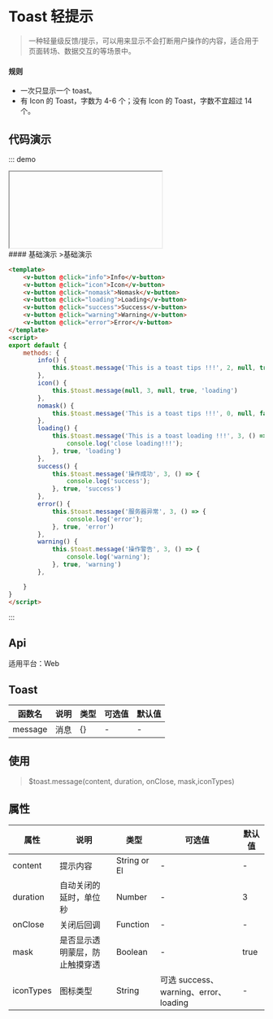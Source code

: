 # Toast 轻提示

>一种轻量级反馈/提示，可以用来显示不会打断用户操作的内容，适合用于页面转场、数据交互的等场景中。

#### 规则
- 一次只显示一个 toast。
- 有 Icon 的 Toast，字数为 4-6 个；没有 Icon 的 Toast，字数不宜超过 14 个。

## 代码演示
::: demo

<iframe>http://10.166.3.200:8080/demo.html#/toast</iframe>
<summary>
#### 基础演示
>基础演示
</summary>

```html
<template>
    <v-button @click="info">Info</v-button>
    <v-button @click="icon">Icon</v-button>
    <v-button @click="nomask">Nomask</v-button>
    <v-button @click="loading">Loading</v-button>
    <v-button @click="success">Success</v-button>
    <v-button @click="warning">Warning</v-button>
    <v-button @click="error">Error</v-button>
</template>
<script>
export default {
    methods: {
        info() {
            this.$toast.message('This is a toast tips !!!', 2, null, true, null)
        },
        icon() {
            this.$toast.message(null, 3, null, true, 'loading')
        },
        nomask() {
            this.$toast.message('This is a toast tips !!!', 0, null, false, null)
        },
        loading() {
            this.$toast.message('This is a toast loading !!!', 3, () => {
                console.log('close loading!!!');
            }, true, 'loading')
        },
        success() {
            this.$toast.message('操作成功', 3, () => {
                console.log('success');
            }, true, 'success')
        },
        error() {
            this.$toast.message('服务器异常', 3, () => {
                console.log('error');
            }, true, 'error')
        },
        warning() {
            this.$toast.message('操作警告', 3, () => {
                console.log('warning');
            }, true, 'warning')
        },

    }
}
</script>
```
:::

## Api

适用平台：Web

## Toast
| 函数名      | 说明          | 类型      | 可选值                           | 默认值  |
|---------- |-------------- |---------- |-------------------------------- |-------- |
| message | 消息 | {} | - | - |
## 使用
>$toast.message(content, duration, onClose, mask,iconTypes)
## 属性
| 属性      | 说明          | 类型      | 可选值                           | 默认值  |
|---------- |-------------- |---------- |-------------------------------- |-------- |
| content | 提示内容 | String or El | - | - |
| duration | 自动关闭的延时，单位秒 | Number | - | 3 |
| onClose | 关闭后回调 | Function | - | - |
| mask | 是否显示透明蒙层，防止触摸穿透 | Boolean | - | true |
| iconTypes | 图标类型 | String | 可选 success、warning、error、loading | - |
